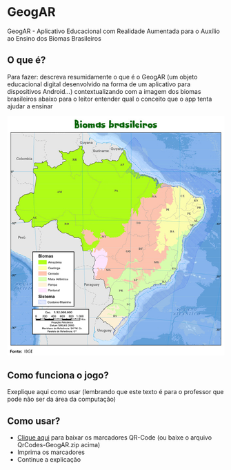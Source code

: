 # GeogAR
GeogAR - Aplicativo Educacional com Realidade Aumentada para o Auxílio ao Ensino dos Biomas Brasileiros

## O que é?

Para fazer: descreva resumidamente o que é o GeogAR (um objeto educacional digital desenvolvido na forma de um aplicativo para dispositivos Android...) contextualizando com a imagem dos biomas brasileiros abaixo para o leitor entender qual o conceito que o app tenta ajudar a ensinar

![Biomas Brasileiros](/mapa_biomas-brasil.jpg "Fonte: IBGE")

## Como funciona o jogo?

Exeplique aqui como usar (lembrando que este texto é para o professor que pode não ser da área da computação)

## Como usar?

* [Clique aqui](https://github.com/padovs/geogar/raw/main/QrCodes-GeogAR.zip) para baixar os marcadores QR-Code (ou baixe o arquivo QrCodes-GeogAR.zip acima)
* Imprima os marcadores
* Continue a explicação
